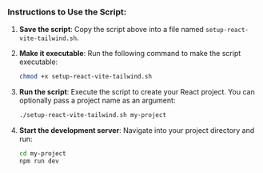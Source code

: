 
### Instructions to Use the Script:

1. **Save the script**: Copy the script above into a file named `setup-react-vite-tailwind.sh`.

2. **Make it executable**: Run the following command to make the script executable:
   ```bash
   chmod +x setup-react-vite-tailwind.sh
   ```

3. **Run the script**: Execute the script to create your React project. You can optionally pass a project name as an argument:
   ```bash
   ./setup-react-vite-tailwind.sh my-project
   ```

4. **Start the development server**: Navigate into your project directory and run:
   ```bash
   cd my-project
   npm run dev
   ```
